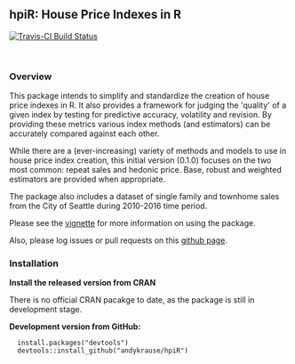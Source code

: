 ## hpiR: House Price Indexes in R 

[![Travis-CI Build Status](https://travis-ci.org/andykrause/hpiR.svg?branch=master)](https://travis-ci.org/andykrause/hpiR)

&nbsp;

### Overview

This package intends to simplify and standardize the creation of house price indexes in R.  It also provides a framework for judging the 'quality' of a given index by testing for predictive accuracy, volatility and revision.  By providing these metrics various index methods (and estimators) can be accurately compared against each other.  

While there are a (ever-increasing) variety of methods and models to use in house price index creation, this initial version (0.1.0) focuses on the two most common: repeat sales and hedonic price.  Base, robust and weighted estimators are provided when appropriate.  

The package also includes a dataset of single family and townhome sales from the City of Seattle during 2010-2016 time period.

Please see the [vignette](https://github.com/andykrause/hpiR/blob/master/vignettes/introduction.Rmd) for more information on using the package.

Also, please log issues or pull requests on this [github page](http://www.github.com/andykrause/hpiR).

### Installation

**Install the released version from CRAN**

There is no official CRAN pacakge to date, as the package is still in development stage. 

**Development version from GitHub:**

```{r}
  install.packages("devtools")
  devtools::install_github("andykrause/hpiR")
```

